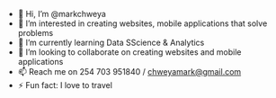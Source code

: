 - 👋 Hi, I’m @markchweya
- 👀 I’m interested in creating websites, mobile applications that solve problems
- 🌱 I’m currently learning Data SScience & Analytics
- 💞️ I’m looking to collaborate on creating websites and mobile applications
- 📫 Reach me on 254 703 951840 / chweyamark@gmail.com
- ⚡ Fun fact: I love to travel

<!---
markchweya/markchweya is a ✨ special ✨ repository because its `README.md` (this file) appears on your GitHub profile.
You can click the Preview link to take a look at your changes.
--->
